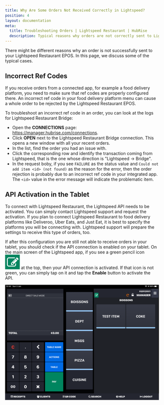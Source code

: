 ```yaml
---
title: Why Are Some Orders Not Received Correctly in Lightspeed?
position: 4
layout: documentation
meta:
  title: Troubleshooting Orders | Lightspeed Restaurant | HubRise
  description: Typical reasons why orders are not correctly sent to Lightspeed Restaurant, some troubleshooting strategies and how to fix the issues.
---
```


There might be different reasons why an order is not successfully sent to your Lightspeed Restaurant EPOS. In this page, we discuss some of the typical cases.

## Incorrect Ref Codes

If you receive orders from a connected app, for example a food delivery platform, you need to make sure that ref codes are properly configured there. An incorrect ref code in your food delivery platform menu can cause a whole order to be rejected by the Lightspeed Restaurant EPOS.

To troubleshoot an incorrect ref code in an order, you can look at the logs for Lightspeed Restaurant Bridge:

- Open the **CONNECTIONS** page: https://manager.hubrise.com/connections.
- Click **OPEN** next to the Lightspeed Restaurant Bridge connection. This opens a new window with all your recent orders.
- In the list, find the order you had an issue with.
- Click the corresponding row and identify the transaction coming from Lightspeed, that is the one whose direction is "Lightspeed -> Bridge".
- In the request boby, if you see `FAILURE` as the status value and `Could not add item <id> (not found)` as the reason for the error, then the order rejection is probably due to an incorrect ref code in your integrated app. The `<id>` value in the error message will indicate the problematic item.

## API Activation in the Tablet

To connect with Lightspeed Restaurant, the Lightspeed API needs to be activated. You can simply contact Lightspeed support and request the activation.
If you plan to connect Lightspeed Restaurant to food delivery platforms like Deliveroo, Uber Eats, and Just Eat, it is best to specify the platforms you will be connecting with. Lightspeed support will prepare the settings to receive this type of orders, too.

If after this configuration you are still not able to receive orders in your tablet, you should check if the API connection is enabled on your tablet. On the main screen of the Lightspeed app, if you see a green pencil icon <InlineImage width="28" height="28">![Green pencil icon](../../images/011-lightspeed-restaurant-api-icon.png)</InlineImage> at the top, then your API connection is activated. If that icon is not green, you can simply tap on it and tap the **Enable** button to activate the API.

![Main screen of the Lightspeed app with the green icon indicating that API connection is enabled.](../../images/010-lightspeed-restaurant-main-screen.png)
